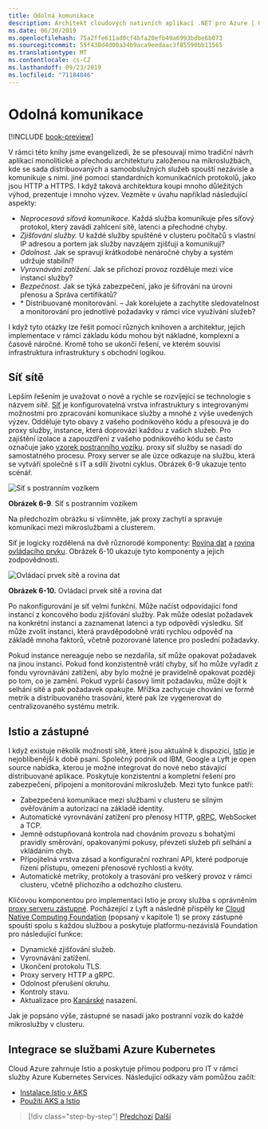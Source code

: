 ```yaml
---
title: Odolná komunikace
description: Architekt cloudových nativních aplikací .NET pro Azure | Odolná komunikace
ms.date: 06/30/2019
ms.openlocfilehash: 75a2ffe611ad0cf4bfa20efb49a6993bdbe6b073
ms.sourcegitcommit: 55f438d4d00a34b9aca9eedaac3f85590bb11565
ms.translationtype: MT
ms.contentlocale: cs-CZ
ms.lasthandoff: 09/23/2019
ms.locfileid: "71184846"
---
```

# <a name="resilient-communications"></a>Odolná komunikace

[!INCLUDE [book-preview](../../../includes/book-preview.md)]

V rámci této knihy jsme evangelizedi, že se přesouvají mimo tradiční návrh aplikací monolitické a přechodu architekturu založenou na mikroslužbách, kde se sada distribuovaných a samoobslužných služeb spouští nezávisle a komunikuje s nimi. jiné pomocí standardních komunikačních protokolů, jako jsou HTTP a HTTPS. I když taková architektura koupí mnoho důležitých výhod, prezentuje i mnoho výzev. Vezměte v úvahu například následující aspekty:

- *Neprocesová síťová komunikace.* Každá služba komunikuje přes síťový protokol, který zavádí zahlcení sítě, latenci a přechodné chyby.
- *Zjišťování služby.* U každé služby spuštěné v clusteru počítačů s vlastní IP adresou a portem jak služby navzájem zjišťují a komunikují?
- *Odolnost.* Jak se spravují krátkodobé nenáročné chyby a systém udržuje stabilní?
- *Vyrovnávání zatížení.* Jak se příchozí provoz rozděluje mezi více instancí služby?
- *Bezpečnost.* Jak se týká zabezpečení, jako je šifrování na úrovni přenosu a Správa certifikátů?
- \* Distribuované monitorování. – Jak korelujete a zachytíte sledovatelnost a monitorování pro jednotlivé požadavky v rámci více využívání služeb?

I když tyto otázky lze řešit pomocí různých knihoven a architektur, jejich implementace v rámci základu kódu mohou být nákladné, komplexní a časově náročné. Kromě toho se ukončí řešení, ve kterém souvisí infrastruktura infrastruktury s obchodní logikou.

## <a name="service-mesh"></a>Síť sítě

Lepším řešením je uvažovat o nové a rychle se rozvíjející se technologie s názvem *sítě*. [Síť](https://www.nginx.com/blog/what-is-a-service-mesh/) je konfigurovatelná vrstva infrastruktury s integrovanými možnostmi pro zpracování komunikace služby a mnohé z výše uvedených výzev. Odděluje tyto obavy z vašeho podnikového kódu a přesouvá je do proxy služby, instance, která doprovází každou z vašich služeb. Pro zajištění izolace a zapouzdření z vašeho podnikového kódu se často označuje jako [vzorek postranního vozíku](https://docs.microsoft.com/azure/architecture/patterns/sidecar). proxy síť služby se nasadí do samostatného procesu. Proxy server se ale úzce odkazuje na službu, která se vytváří společně s IT a sdílí životní cyklus. Obrázek 6-9 ukazuje tento scénář.

![Síť s postranním vozíkem](./media/service-mesh-with-side-car.png)

**Obrázek 6-9**. Síť s postranním vozíkem

Na předchozím obrázku si všimněte, jak proxy zachytí a spravuje komunikaci mezi mikroslužbami a clusterem.

Síť je logicky rozdělená na dvě různorodé komponenty: [Rovina dat](https://blog.envoyproxy.io/service-mesh-data-plane-vs-control-plane-2774e720f7fc) a [rovina ovládacího prvku](https://blog.envoyproxy.io/service-mesh-data-plane-vs-control-plane-2774e720f7fc). Obrázek 6-10 ukazuje tyto komponenty a jejich zodpovědnosti.

![Ovládací prvek sítě a rovina dat](./media/istio-control-and-data-plane.png)

**Obrázek 6-10.** Ovládací prvek sítě a rovina dat

Po nakonfigurování je síť velmi funkční. Může načíst odpovídající fond instancí z koncového bodu zjišťování služby. Pak může odeslat požadavek na konkrétní instanci a zaznamenat latenci a typ odpovědi výsledku. Síť může zvolit instanci, která pravděpodobně vrátí rychlou odpověď na základě mnoha faktorů, včetně pozorované latence pro poslední požadavky.

Pokud instance nereaguje nebo se nezdařila, síť může opakovat požadavek na jinou instanci. Pokud fond konzistentně vrátí chyby, síť ho může vyřadit z fondu vyrovnávání zatížení, aby bylo možné je pravidelně opakovat později po tom, co je zamění. Pokud vyprší časový limit požadavku, může dojít k selhání sítě a pak požadavek opakujte. Mřížka zachycuje chování ve formě metrik a distribuovaného trasování, které pak lze vygenerovat do centralizovaného systému metrik.

## <a name="istio-and-envoy"></a>Istio a zástupné

I když existuje několik možností sítě, které jsou aktuálně k dispozici, [Istio](https://istio.io/docs/concepts/what-is-istio/) je nejoblíbenější k době psaní. Společný podnik od IBM, Google a Lyft je open source nabídka, kterou je možné integrovat do nové nebo stávající distribuované aplikace. Poskytuje konzistentní a kompletní řešení pro zabezpečení, připojení a monitorování mikroslužeb. Mezi tyto funkce patří:

- Zabezpečená komunikace mezi službami v clusteru se silným ověřováním a autorizací na základě identity.
- Automatické vyrovnávání zatížení pro přenosy HTTP, [gRPC](https://grpc.io/), WebSocket a TCP.
- Jemně odstupňovaná kontrola nad chováním provozu s bohatými pravidly směrování, opakovanými pokusy, převzetí služeb při selhání a vkládáním chyb.
- Připojitelná vrstva zásad a konfigurační rozhraní API, které podporuje řízení přístupu, omezení přenosové rychlosti a kvóty.
- Automatické metriky, protokoly a trasování pro veškerý provoz v rámci clusteru, včetně příchozího a odchozího clusteru.

Klíčovou komponentou pro implementaci Istio je proxy služba s oprávněním [proxy serveru zástupné](https://www.envoyproxy.io/docs/envoy/latest/intro/what_is_envoy). Pocházející z Lyft a následně přispěly ke [Cloud Native Computing Foundation](https://www.cncf.io/) (popsaný v kapitole 1) se proxy zástupné spouští spolu s každou službou a poskytuje platformu-nezávislá Foundation pro následující funkce:

- Dynamické zjišťování služeb.
- Vyrovnávání zatížení.
- Ukončení protokolu TLS.
- Proxy servery HTTP a gRPC.
- Odolnost přerušení okruhu.
- Kontroly stavu.
- Aktualizace pro [Kanárské](https://martinfowler.com/bliki/CanaryRelease.html) nasazení.

Jak je popsáno výše, zástupné se nasadí jako postranní vozík do každé mikroslužby v clusteru.

## <a name="integration-with-azure-kubernetes-services"></a>Integrace se službami Azure Kubernetes

Cloud Azure zahrnuje Istio a poskytuje přímou podporu pro IT v rámci služby Azure Kubernetes Services. Následující odkazy vám pomůžou začít:

- [Instalace Istio v AKS](https://docs.microsoft.com/azure/aks/istio-install)
- [Použití AKS a Istio](https://docs.microsoft.com/azure/aks/istio-scenario-routing)

>[!div class="step-by-step"]
>[Předchozí](infrastructure-resiliency-azure.md)
>[Další](monitoring-health.md) <!-- Next Chapter -->